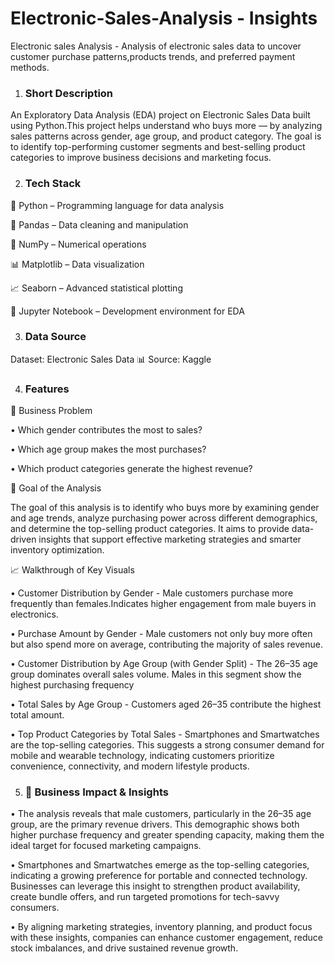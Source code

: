 # Electronic-Sales-Analysis - Insights

Electronic sales Analysis - Analysis of electronic sales data to uncover customer purchase patterns,products trends, and preferred payment methods.

1. ### Short Description

An Exploratory Data Analysis (EDA) project on Electronic Sales Data built using Python.This project helps understand who buys more — by analyzing sales patterns across gender, age group, and product category.
The goal is to identify top-performing customer segments and best-selling product categories to improve business decisions and marketing focus.

2. ### Tech Stack
   
🐍 Python – Programming language for data analysis

🧹 Pandas – Data cleaning and manipulation

🔢 NumPy – Numerical operations

📊 Matplotlib – Data visualization

📈 Seaborn – Advanced statistical plotting

📒 Jupyter Notebook – Development environment for EDA


3. ### Data Source

Dataset: Electronic Sales Data
📊 Source: Kaggle

4. ### Features

💼 Business Problem

• Which gender contributes the most to sales?

• Which age group makes the most purchases?

• Which product categories generate the highest revenue?


🎯 Goal of the Analysis

The goal of this analysis is to identify who buys more by examining gender and age trends, analyze purchasing power across different demographics, and determine the top-selling product categories. It aims to provide data-driven insights that support effective marketing strategies and smarter inventory optimization.

📈 Walkthrough of Key Visuals

• Customer Distribution by Gender - Male customers purchase more frequently than females.Indicates higher engagement from male buyers in electronics.

• Purchase Amount by Gender - Male customers not only buy more often but also spend more on average, contributing the majority of sales revenue.

• Customer Distribution by Age Group (with Gender Split) - The 26–35 age group dominates overall sales volume. Males in this segment show the highest purchasing frequency

•  Total Sales by Age Group - Customers aged 26–35 contribute the highest total amount.

• Top Product Categories by Total Sales - Smartphones and Smartwatches are the top-selling categories. This suggests a strong consumer demand for mobile and wearable technology, indicating customers prioritize convenience, connectivity, and modern lifestyle products.


5. ### 💼 Business Impact & Insights

• The analysis reveals that male customers, particularly in the 26–35 age group, are the primary revenue drivers. This demographic shows both higher purchase frequency and greater spending capacity, making them the ideal target for focused marketing campaigns.

• Smartphones and Smartwatches emerge as the top-selling categories, indicating a growing preference for portable and connected technology. Businesses can leverage this insight to strengthen product availability, create bundle offers, and run targeted promotions for tech-savvy consumers.

• By aligning marketing strategies, inventory planning, and product focus with these insights, companies can enhance customer engagement, reduce stock imbalances, and drive sustained revenue growth.


























